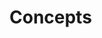 # Concepts

[](what-are-zero-day-vulnerabilities-and-who-uses-them)

[](cia-triad)

[](cybersecurity-for-pre-beginners)

[](introduction-to-the-major-cyber-disciplines)